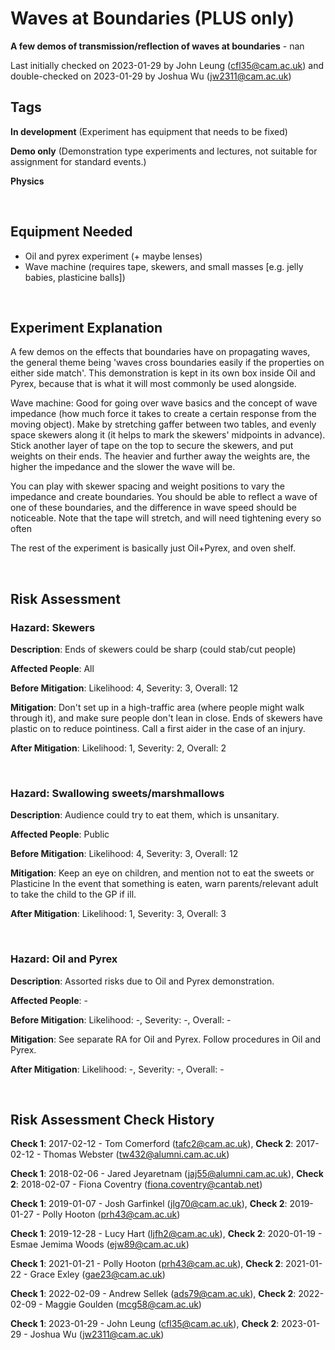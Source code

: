 # Waves at Boundaries (PLUS only)

**A few demos of transmission/reflection of waves at boundaries** - nan

Last initially checked on 2023-01-29 by John Leung (cfl35@cam.ac.uk) and double-checked on 2023-01-29 by Joshua Wu (jw2311@cam.ac.uk)

## Tags
<!--- Start Tags (DO NOT REMOVE THIS COMMENT) --->

**In development** (Experiment has equipment that needs to be fixed)

**Demo only** (Demonstration type experiments and lectures, not suitable for assignment for standard events.)

**Physics**
<!--- End Tags (DO NOT REMOVE THIS COMMENT) --->

<br/>

## Equipment Needed 
- Oil and pyrex experiment (+ maybe lenses)
- Wave machine (requires tape, skewers, and small masses [e.g. jelly babies, plasticine balls])

<br/>

## Experiment Explanation 

A few demos on the effects that boundaries have on propagating waves, the general theme being 'waves cross boundaries easily if the properties on either side match'. This demonstration is kept in its own box inside Oil and Pyrex, because that is what it will most commonly be used alongside.

Wave machine:
Good for going over wave basics and the concept of wave impedance (how much force it takes to create a certain response from the moving object). 
Make by stretching gaffer between two tables, and evenly space skewers along it (it helps to mark the skewers' midpoints in advance). Stick another layer of tape on the top to secure the skewers, and put weights on their ends. The heavier and further away the weights are, the higher the impedance and the slower the wave will be.

You can play with skewer spacing and weight positions to vary the impedance and create boundaries. You should be able to reflect a wave of one of these boundaries, and the difference in wave speed should be noticeable. Note that the tape will stretch, and will need tightening every so often

The rest of the experiment is basically just Oil+Pyrex, and oven shelf.


<br/>

## Risk Assessment

### **Hazard**: Skewers

**Description**: Ends of skewers could be sharp (could stab/cut people)

**Affected People**: All

**Before Mitigation**: Likelihood: 4, Severity: 3, Overall: 12

**Mitigation**: Don't set up in a high-traffic area (where people might walk through it), and make sure people don't lean in close. Ends of skewers have plastic on to reduce pointiness.
Call a first aider in the case of an injury.

**After Mitigation**: Likelihood: 1, Severity: 2, Overall: 2

<br/>

### **Hazard**: Swallowing sweets/marshmallows

**Description**: Audience could try to eat them, which is unsanitary.

**Affected People**: Public

**Before Mitigation**: Likelihood: 4, Severity: 3, Overall: 12

**Mitigation**: Keep an eye on children, and mention not to eat the sweets or Plasticine
In the event that something is eaten, warn parents/relevant adult to take the child to the GP if ill.

**After Mitigation**: Likelihood: 1, Severity: 3, Overall: 3

<br/>

### **Hazard**: Oil and Pyrex

**Description**: Assorted risks due to Oil and Pyrex demonstration.

**Affected People**: -

**Before Mitigation**: Likelihood: -, Severity: -, Overall: -

**Mitigation**: See separate RA for Oil and Pyrex.
Follow procedures in Oil and Pyrex.

**After Mitigation**: Likelihood: -, Severity: -, Overall: -

<br/>


## Risk Assessment Check History 

**Check 1**: 2017-02-12 - Tom Comerford (tafc2@cam.ac.uk), **Check 2**: 2017-02-12 - Thomas Webster (tw432@alumni.cam.ac.uk)

**Check 1**: 2018-02-06 - Jared Jeyaretnam (jaj55@alumni.cam.ac.uk), **Check 2**: 2018-02-07 - Fiona Coventry (fiona.coventry@cantab.net)

**Check 1**: 2019-01-07 - Josh Garfinkel (jlg70@cam.ac.uk), **Check 2**: 2019-01-27 - Polly Hooton (prh43@cam.ac.uk)

**Check 1**: 2019-12-28 - Lucy Hart (ljfh2@cam.ac.uk), **Check 2**: 2020-01-19 - Esmae Jemima Woods (ejw89@cam.ac.uk)

**Check 1**: 2021-01-21 - Polly Hooton (prh43@cam.ac.uk), **Check 2**: 2021-01-22 - Grace Exley (gae23@cam.ac.uk)

**Check 1**: 2022-02-09 - Andrew Sellek (ads79@cam.ac.uk), **Check 2**: 2022-02-09 - Maggie Goulden (mcg58@cam.ac.uk)

**Check 1**: 2023-01-29 - John Leung (cfl35@cam.ac.uk), **Check 2**: 2023-01-29 - Joshua Wu (jw2311@cam.ac.uk)
